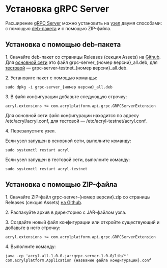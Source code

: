 # Установка gRPC Server

Расширение [gRPC Server](/acryl-node/extensions/grpc-server.md) можно установить на [узел](/blockchain/node.md) двумя способами: с помощью [deb-пакета](https://ru.wikipedia.org/wiki/Deb_%28формат_файлов%29) и с помощью ZIP-файла.

## Установка с помощью deb-пакета

1.&nbsp;Скачайте deb-пакет со страницы Releases (секция Assets) на [Github](https://github.com/acrylplatform/Acryl/releases). Для [основной сети](/blockchain/blockchain-network/main-network.md) это файл grpc-server\_{номер версии}\_all.deb, для [тестовой](/blockchain/blockchain-network/test-network.md) — grpc-server-testnet\_{номер версии}\_all.deb.

2.&nbsp;Установите пакет с помощью команды:

``` console
sudo dpkg -i grpc-server_{номер версии}_all.deb
```

3.&nbsp;В файл конфигурации добавьте следующую строчку:

``` console
acryl.extensions += com.acrylplatform.api.grpc.GRPCServerExtension
```

Для основной сети файл конфигурации находится по адресу /etc/acryl/acryl.conf, для тестовой — /etc/acryl-testnet/acryl.conf.

4.&nbsp;Перезапустите узел.

Если узел запущен в основной сети, выполните команду:

``` console
sudo systemctl restart acryl
```

Если узел запущен в тестовой сети, выполните команду:

``` console
sudo systemctl restart acryl-testnet
```

## Установка с помощью ZIP-файла

1.&nbsp;Скачайте ZIP-файл grpc-server-{номер версии}.zip со страницы Releases (секция Assets) [на Github](https://github.com/acrylplatform/Acryl/releases).

2.&nbsp;Распакуйте архив в директорию с JAR-файлом узла.

3.&nbsp;Создайте новый файл конфигурации или откройте существующий и добавьте в него строчку:

``` console
acryl.extensions += com.acrylplatform.api.grpc.GRPCServerExtension
```

4.&nbsp;Выполните команду:

``` console
java -cp 'acryl-all-1.0.0.jar:grpc-server-1.0.0/lib/*' com.acrylplatform.Application {название файла конфигурации}.conf
```
